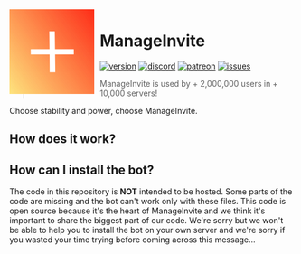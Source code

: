 <img width="150" height="150" style="float: left; margin: 0 10px 0 0;" alt="ManageInvite" src="./assets/logo.png">  

# ManageInvite
[![version](https://img.shields.io/github/package-json/v/Androz2091/ManageInvite?style=for-the-badge)](https://github.com/Androz2091/ManageInvite)
[![discord](https://img.shields.io/discord/638685268777500672?style=for-the-badge&color=7289DA&label=Discord)](https://discord.gg/v26Sqqs)
[![patreon](https://img.shields.io/endpoint.svg?url=https://shieldsio-patreon.herokuapp.com/Androz2091&style=for-the-badge)](https://patreon.com/Androz2091)
[![issues](https://img.shields.io/github/issues/Androz2091/ManageInvite?style=for-the-badge)](https://github.com/Androz2091/ManageInvite)

> ManageInvite is used by + 2,000,000 users in + 10,000 servers!

Choose stability and power, choose ManageInvite.

## How does it work?

## How can I install the bot?

The code in this repository is **NOT** intended to be hosted. Some parts of the code are missing and the bot can't work only with these files. This code is open source because it's the heart of ManageInvite and we think it's important to share the biggest part of our code.
We're sorry but we won't be able to help you to install the bot on your own server and we're sorry if you wasted your time trying before coming across this message...
